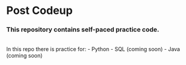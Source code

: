 # Post Codeup
### This repository contains self-paced practice code.
<br>
In this repo there is practice for:
- Python
- SQL (coming soon)
- Java (coming soon)